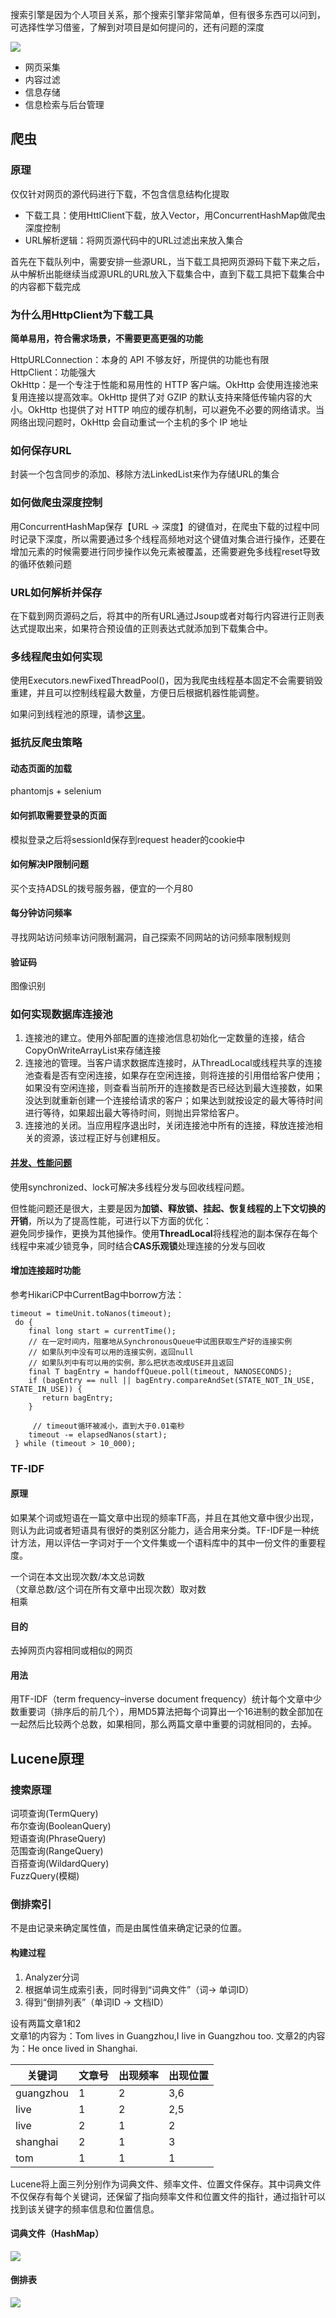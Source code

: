 搜索引擎是因为个人项目关系，那个搜索引擎非常简单，但有很多东西可以问到，可选择性学习借鉴，了解到对项目是如何提问的，还有问题的深度

![](https://github.com/xbox1994/2018-Java-Interview/raw/master/images/j10.png)

* 网页采集
* 内容过滤
* 信息存储
* 信息检索与后台管理

## 爬虫
### 原理
仅仅针对网页的源代码进行下载，不包含信息结构化提取

* 下载工具：使用HttlClient下载，放入Vector，用ConcurrentHashMap做爬虫深度控制
* URL解析逻辑：将网页源代码中的URL过滤出来放入集合

首先在下载队列中，需要安排一些源URL，当下载工具把网页源码下载下来之后，从中解析出能继续当成源URL的URL放入下载集合中，直到下载工具把下载集合中的内容都下载完成

### 为什么用HttpClient为下载工具
**简单易用，符合需求场景，不需要更高更强的功能**

HttpURLConnection：本身的 API 不够友好，所提供的功能也有限  
HttpClient：功能强大  
OkHttp：是一个专注于性能和易用性的 HTTP 客户端。OkHttp 会使用连接池来复用连接以提高效率。OkHttp 提供了对 GZIP 的默认支持来降低传输内容的大小。OkHttp 也提供了对 HTTP 响应的缓存机制，可以避免不必要的网络请求。当网络出现问题时，OkHttp 会自动重试一个主机的多个 IP 地址

### 如何保存URL
封装一个包含同步的添加、移除方法LinkedList来作为存储URL的集合

### 如何做爬虫深度控制
用ConcurrentHashMap保存【URL -> 深度】的键值对，在爬虫下载的过程中同时记录下深度，所以需要通过多个线程高频地对这个键值对集合进行操作，还要在增加元素的时候需要进行同步操作以免元素被覆盖，还需要避免多线程reset导致的循环依赖问题

### URL如何解析并保存
在下载到网页源码之后，将其中的所有URL通过Jsoup或者对每行内容进行正则表达式提取出来，如果符合预设值的正则表达式就添加到下载集合中。

### 多线程爬虫如何实现
使用Executors.newFixedThreadPool()，因为我爬虫线程基本固定不会需要销毁重建，并且可以控制线程最大数量，方便日后根据机器性能调整。

如果问到线程池的原理，请参[这里](http://www.wangtianyi.top/blog/2018/05/08/javagao-bing-fa-wu-xian-cheng-chi/?utm_source=github&utm_medium=github)。

### 抵抗反爬虫策略
#### 动态页面的加载
phantomjs + selenium

#### 如何抓取需要登录的页面
模拟登录之后将sessionId保存到request header的cookie中

#### 如何解决IP限制问题
买个支持ADSL的拨号服务器，便宜的一个月80


#### 每分钟访问频率
寻找网站访问频率访问限制漏洞，自己探索不同网站的访问频率限制规则

#### 验证码
图像识别

### 如何实现数据库连接池
1. 连接池的建立。使用外部配置的连接池信息初始化一定数量的连接，结合CopyOnWriteArrayList来存储连接
2. 连接池的管理。当客户请求数据库连接时，从ThreadLocal或线程共享的连接池查看是否有空闲连接，如果存在空闲连接，则将连接的引用借给客户使用；如果没有空闲连接，则查看当前所开的连接数是否已经达到最大连接数，如果没达到就重新创建一个连接给请求的客户；如果达到就按设定的最大等待时间进行等待，如果超出最大等待时间，则抛出异常给客户。
3. 连接池的关闭。当应用程序退出时，关闭连接池中所有的连接，释放连接池相关的资源，该过程正好与创建相反。

#### [并发、性能问题](http://0x0010.com/2017/09/performance-promote-of-using-threadlocal-in-hikaricp/)
使用synchronized、lock可解决多线程分发与回收线程问题。

但性能问题还是很大，主要是因为**加锁、释放锁、挂起、恢复线程的上下文切换的开销**，所以为了提高性能，可进行以下方面的优化：  
避免同步操作，更换为其他操作。使用**ThreadLocal**将线程池的副本保存在每个线程中来减少锁竞争，同时结合**CAS乐观锁**处理连接的分发与回收

#### 增加连接超时功能
参考HikariCP中CurrentBag中borrow方法：

```
timeout = timeUnit.toNanos(timeout);
 do {
    final long start = currentTime();
    // 在一定时间内，阻塞地从SynchronousQueue中试图获取生产好的连接实例
    // 如果队列中没有可以用的连接实例，返回null
    // 如果队列中有可以用的实例，那么把状态改成USE并且返回
    final T bagEntry = handoffQueue.poll(timeout, NANOSECONDS);
    if (bagEntry == null || bagEntry.compareAndSet(STATE_NOT_IN_USE, STATE_IN_USE)) {
       return bagEntry;
    }
	 
	 // timeout循环被减小，直到大于0.01毫秒
    timeout -= elapsedNanos(start);
 } while (timeout > 10_000);

```

### TF-IDF
#### 原理
如果某个词或短语在一篇文章中出现的频率TF高，并且在其他文章中很少出现，则认为此词或者短语具有很好的类别区分能力，适合用来分类。TF-IDF是一种统计方法，用以评估一字词对于一个文件集或一个语料库中的其中一份文件的重要程度。

一个词在本文出现次数/本文总词数  
（文章总数/这个词在所有文章中出现次数）取对数  
 相乘

#### 目的
去掉网页内容相同或相似的网页

#### 用法
用TF-IDF（term frequency–inverse document frequency）统计每个文章中少数重要词（排序后的前几个），用MD5算法把每个词算出一个16进制的数全部加在一起然后比较两个总数，如果相同，那么两篇文章中重要的词就相同的，去掉。

## Lucene原理
### 搜索原理
词项查询(TermQuery)  
布尔查询(BooleanQuery)  
短语查询(PhraseQuery)  
范围查询(RangeQuery)  
百搭查询(WildardQuery)  
FuzzQuery(模糊)

### 倒排索引
不是由记录来确定属性值，而是由属性值来确定记录的位置。

#### 构建过程

1. Analyzer分词
2. 根据单词生成索引表，同时得到“词典文件”（词-> 单词ID）
3. 得到“倒排列表”（单词ID -> 文档ID）

设有两篇文章1和2   
文章1的内容为：Tom lives in Guangzhou,I live in Guangzhou too.
文章2的内容为：He once lived in Shanghai.

|关键词|文章号|出现频率|出现位置|
|---|---|---|---|
|guangzhou|1|2|3,6|
|live|1|2|2,5|
|live|2|1|2|
|shanghai|2|1|3|
|tom|1|1|1|

Lucene将上面三列分别作为词典文件、频率文件、位置文件保存。其中词典文件不仅保存有每个关键词，还保留了指向频率文件和位置文件的指针，通过指针可以找到该关键字的频率信息和位置信息。

#### 词典文件（HashMap）

![](https://github.com/xbox1994/2018-Java-Interview/raw/master/images/j7.jpg)

#### 倒排表

![](https://github.com/xbox1994/2018-Java-Interview/raw/master/images/j8.gif)
